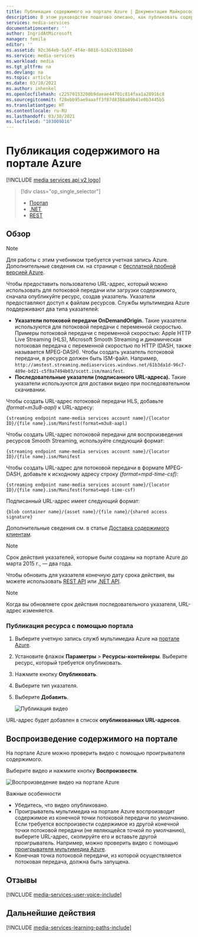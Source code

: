 ```yaml
---
title: Публикация содержимого на портале Azure | Документация Майкрософт
description: В этом руководстве пошагово описано, как публиковать содержимое на портале Azure.
services: media-services
documentationcenter: ''
author: IngridAtMicrosoft
manager: femila
editor: ''
ms.assetid: 92c364eb-5a5f-4f4e-8816-b162c031bb40
ms.service: media-services
ms.workload: media
ms.tgt_pltfrm: na
ms.devlang: na
ms.topic: article
ms.date: 03/10/2021
ms.author: inhenkel
ms.openlocfilehash: c22570153200b9daeae44701c814faa1a28916c8
ms.sourcegitcommit: f28ebb95ae9aaaff3f87d8388a09b41e0b3445b5
ms.translationtype: HT
ms.contentlocale: ru-RU
ms.lasthandoff: 03/30/2021
ms.locfileid: "103009816"
---
```

# <a name="publish-content-in-the-azure-portal"></a>Публикация содержимого на портале Azure

[!INCLUDE [media services api v2 logo](./includes/v2-hr.md)]

> [!div class="op_single_selector"]
> * [Портал](media-services-portal-publish.md)
> * [.NET](media-services-deliver-streaming-content.md)
> * [REST](media-services-rest-deliver-streaming-content.md)
> 
> 

## <a name="overview"></a>Обзор
> [!NOTE]
> Для работы с этим учебником требуется учетная запись Azure. Дополнительные сведения см. на странице с [бесплатной пробной версией Azure](https://azure.microsoft.com/pricing/free-trial/). 
> 
> 

Чтобы предоставить пользователю URL-адрес, который можно использовать для потоковой передачи или загрузки содержимого, сначала опубликуйте ресурс, создав указатель. Указатели предоставляют доступ к файлам ресурсов. Службы мультимедиа Azure поддерживают два типа указателей: 

* **Указатели потоковой передачи OnDemandOrigin.** Такие указатели используются для потоковой передачи с переменной скоростью. Примеры потоковой передачи с переменной скоростью: Apple HTTP Live Streaming (HLS), Microsoft Smooth Streaming и динамическая потоковая передача с переменной скоростью по HTTP (DASH, также называется MPEG-DASH). Чтобы создать указатель потоковой передачи, в ресурсе должен быть ISM-файл. Например, `http://amstest.streaming.mediaservices.windows.net/61b3da1d-96c7-489e-bd21-c5f8a7494b03/scott.ism/manifest`.
* **Последовательные указатели (подписанного URL-адреса).** Такие указатели используются для доставки видео при последовательном скачивании.

Чтобы создать URL-адрес потоковой передачи HLS, добавьте *(format=m3u8-aapl)* к URL-адресу:

`{streaming endpoint name-media services account name}/{locator ID}/{file name}.ism/Manifest(format=m3u8-aapl)`

Чтобы создать URL-адрес потоковой передачи для воспроизведения ресурсов Smooth Streaming, используйте следующий формат:

`{streaming endpoint name-media services account name}/{locator ID}/{file name}.ism/Manifest`

Чтобы создать URL-адрес для потоковой передачи в формате MPEG-DASH, добавьте к исходному адресу строку *(format=mpd-time-csf)*:

`{streaming endpoint name-media services account name}/{locator ID}/{file name}.ism/Manifest(format=mpd-time-csf)`

Подписанный URL-адрес имеет следующий формат:

`{blob container name}/{asset name}/{file name}/{shared access signature}`

Дополнительные сведения см. в статье [Доставка содержимого клиентам](media-services-deliver-content-overview.md).

> [!NOTE]
> Срок действия указателей, которые были созданы на портале Azure до марта 2015 г., — два года.  
> 
> 

Чтобы обновить для указателя конечную дату срока действия, вы можете использовать [REST API](/rest/api/media/operations/locator#update_a_locator) или [.NET API](/dotnet/api/microsoft.windowsazure.mediaservices.client.ilocator). 

> [!NOTE]
> Когда вы обновляете срок действия последовательного указателя, URL-адрес изменяется.

### <a name="to-use-the-portal-to-publish-an-asset"></a>Публикация ресурса с помощью портала
1. Выберите учетную запись служб мультимедиа Azure на [портале Azure](https://portal.azure.com/).
2. Установите флажок **Параметры** > **Ресурсы-контейнеры**. Выберите ресурс, который требуется опубликовать.
3. Нажмите кнопку **Опубликовать**.
4. Выберите тип указателя.
5. Выберите **Добавить**.
   
    ![Публикация видео](./media/media-services-portal-vod-get-started/media-services-publish1.png)

URL-адрес будет добавлен в список **опубликованных URL-адресов**.

## <a name="play-content-in-the-portal"></a>Воспроизведение содержимого на портале
На портале Azure можно проверить видео с помощью проигрывателя содержимого.

Выберите видео и нажмите кнопку **Воспроизвести**.

![Воспроизведение видео на портале Azure](./media/media-services-portal-vod-get-started/media-services-play.png)

Важные особенности

* Убедитесь, что видео опубликовано.
* Проигрыватель мультимедиа на портале Azure воспроизводит содержимое из конечной точки потоковой передачи по умолчанию. Если требуется воспроизвести содержимое из другой конечной точки потоковой передачи (не являющейся точкой по умолчанию), выберите URL-адрес, скопируйте его и вставьте другой проигрыватель. Например, можно проверить видео с помощью [проигрывателя мультимедиа Azure](https://aka.ms/azuremediaplayer).
* Конечная точка потоковой передачи, из которой осуществляется потоковая передача, должна быть запущена.  

## <a name="provide-feedback"></a>Отзывы
[!INCLUDE [media-services-user-voice-include](../../../includes/media-services-user-voice-include.md)]

## <a name="next-steps"></a>Дальнейшие действия
[!INCLUDE [media-services-learning-paths-include](../../../includes/media-services-learning-paths-include.md)]